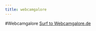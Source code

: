 ```yaml
---
title: webcamgalore
---
```

#Webcamgalore
<a href="http://www.webcamgalore.de/" target="_blank">Surf to Webcamgalore.de</a>